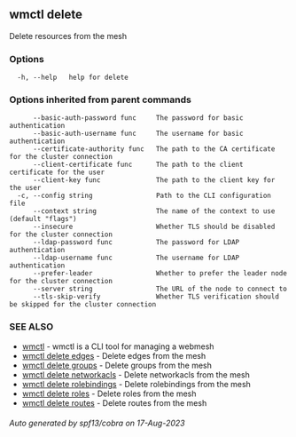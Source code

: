 ## wmctl delete

Delete resources from the mesh

### Options

```
  -h, --help   help for delete
```

### Options inherited from parent commands

```
      --basic-auth-password func     The password for basic authentication
      --basic-auth-username func     The username for basic authentication
      --certificate-authority func   The path to the CA certificate for the cluster connection
      --client-certificate func      The path to the client certificate for the user
      --client-key func              The path to the client key for the user
  -c, --config string                Path to the CLI configuration file
      --context string               The name of the context to use (default "flags")
      --insecure                     Whether TLS should be disabled for the cluster connection
      --ldap-password func           The password for LDAP authentication
      --ldap-username func           The username for LDAP authentication
      --prefer-leader                Whether to prefer the leader node for the cluster connection
      --server string                The URL of the node to connect to
      --tls-skip-verify              Whether TLS verification should be skipped for the cluster connection
```

### SEE ALSO

* [wmctl](wmctl.md)	 - wmctl is a CLI tool for managing a webmesh
* [wmctl delete edges](wmctl_delete_edges.md)	 - Delete edges from the mesh
* [wmctl delete groups](wmctl_delete_groups.md)	 - Delete groups from the mesh
* [wmctl delete networkacls](wmctl_delete_networkacls.md)	 - Delete networkacls from the mesh
* [wmctl delete rolebindings](wmctl_delete_rolebindings.md)	 - Delete rolebindings from the mesh
* [wmctl delete roles](wmctl_delete_roles.md)	 - Delete roles from the mesh
* [wmctl delete routes](wmctl_delete_routes.md)	 - Delete routes from the mesh

###### Auto generated by spf13/cobra on 17-Aug-2023
